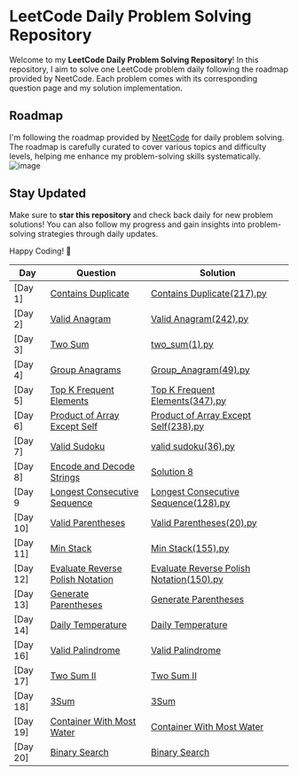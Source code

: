 # LeetCode Daily Problem Solving Repository

Welcome to my **LeetCode Daily Problem Solving Repository**! In this repository, I aim to solve one LeetCode problem daily following the roadmap provided by NeetCode. Each problem comes with its corresponding question page and my solution implementation.

## Roadmap

I'm following the roadmap provided by [NeetCode](https://neetcode.io/roadmap) for daily problem solving. The roadmap is carefully curated to cover various topics and difficulty levels, helping me enhance my problem-solving skills systematically.
![image](https://github.com/MrARwho/LeetCode--with-me-/assets/101528224/821d69fb-2a32-4cff-9d7f-19f1f4cec308)




## Stay Updated

Make sure to **star this repository** and check back daily for new problem solutions! You can also follow my progress and gain insights into problem-solving strategies through daily updates.

Happy Coding! 🚀

| Day | Question                            | Solution |
|-----|-------------------------------------|----------|
| [Day 1]| [Contains Duplicate](https://leetcode.com/problems/contains-duplicate/) | [Contains Duplicate(217).py](./Array_And_Hashing/Contains_Duplicate(217).py) |
| [Day 2]| [Valid Anagram](https://leetcode.com/problems/valid-anagram/) |  [Valid Anagram(242).py](./Array_And_Hashing/Valid_Anagram(242).py)  |
| [Day 3]| [Two Sum](https://leetcode.com/problems/two-sum/) |[two_sum(1).py](./Array_And_Hashing/two_sum(1).py)|
| [Day 4]| [Group Anagrams](https://leetcode.com/problems/group-anagrams/) | [Group_Anagram(49).py](./Array_And_Hashing/Group_Anagram(49).py)  |
| [Day 5]| [Top K Frequent Elements](https://leetcode.com/problems/top-k-frequent-elements/) |[Top K Frequent Elements(347).py](./Array_And_Hashing/Top_K_Frequent_Elements(347).py) |
| [Day 6]| [Product of Array Except Self](https://leetcode.com/problems/product-of-array-except-self/) | [Product of Array Except Self(238).py](./Array_And_Hashing/Product_of_Array_Except_Self(238).py)|
| [Day 7]| [Valid Sudoku](https://leetcode.com/problems/valid-sudoku/) | [valid sudoku(36).py](./Array_And_Hashing/valid_sudoku(36).py) |
| [Day 8]| [Encode and Decode Strings](./Questions/Day_8_Encode_and_Decode_Strings.md) | [Solution 8](./Solutions/Day_8_Encode_and_Decode_Strings.py) |
| [Day 9| [Longest Consecutive Sequence](https://leetcode.com/problems/longest-consecutive-sequence/) |[Longest Consecutive Sequence(128).py](./Array_And_Hashing/Longest_Consecutive_Sequence(128).py)|
| [Day 10] | [Valid Parentheses](https://leetcode.com/problems/valid-parentheses/) | [Valid Parentheses(20).py](./Valid_Parentheses(20).py) |
| [Day 11] | [Min Stack](https://leetcode.com/problems/min-stack/) | [Min Stack(155).py](./Stack/Min_Stack(155).py) |
| [Day 12] | [Evaluate Reverse Polish Notation](https://leetcode.com/problems/evaluate-reverse-polish-notation/) | [Evaluate Reverse Polish Notation(150).py](./Stack/Evaluate_Reverse_Polish_Notation(150).py) |
| [Day 13] | [Generate Parentheses](https://leetcode.com/problems/generate-parentheses/) | [Generate Parentheses](./Stack/Generate_Parentheses(22).py) |
| [Day 14] | [Daily Temperature](https://leetcode.com/problems/daily-temperature/) | [Daily Temperature](./Stack/Daily_Temperatures(739).py) |
| [Day 16] | [Valid Palindrome](https://leetcode.com/problems/Valid-Palindrome) | [Valid Palindrome](./2_Pointers/Valid_Palindrome(125).py) |
| [Day 17] | [Two Sum II](https://leetcode.com/problems/two-sum-ii-input-array-is-sorted/) | [Two Sum II](./2_Pointers/Two_Sum_II.py) |
| [Day 18] | [3Sum](https://leetcode.com/problems/3sum/description/) | [3Sum](./2_Pointers/3Sum(15).py) |
| [Day 19] | [Container With Most Water](https://leetcode.com/problems/container-with-most-water/description/) | [Container With Most Water](./2_Pointers/Container_With_Most_Water.py) |
| [Day 20] | [Binary Search](https://leetcode.com/problems/binary-search) | [Binary Search](./2_Pointers/Binary_Search/Binary_Search.py) |
